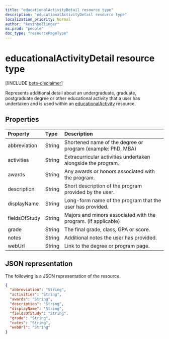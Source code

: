 ```yaml
---
title: "educationalActivityDetail resource type"
description: "educationalActivityDetail resource type"
localization_priority: Normal
author: "kevinbellinger"
ms.prod: "people"
doc_type: "resourcePageType"
---
```


# educationalActivityDetail resource type

[!INCLUDE [beta-disclaimer](../../includes/beta-disclaimer.md)]

Represents additional detail about an undergraduate, graduate, postgraduate degree or other educational activity that a user has undertaken and is used within an [educationalActivity](educationalActivity.md) resource.

## Properties

| Property     | Type        | Description                                                   |
|:-------------|:------------|:--------------------------------------------------------------|
|abbreviation  |String       |Shortened name of the degree or program (example: PhD, MBA)    |
|activities    |String       |Extracurricular activities undertaken alongside the program.   |
|awards        |String       |Any awards or honors associated with the program.              |
|description   |String       |Short description of the program provided by the user.         |
|displayName   |String       |Long-form name of the program that the user has provided.      |
|fieldsOfStudy |String       |Majors and minors associated with the program. (if applicable) |
|grade         |String       |The final grade, class, GPA or score.                          |
|notes         |String       |Additional notes the user has provided.                        |
|webUrl        |String       |Link to the degree or program page.                            |

## JSON representation

The following is a JSON representation of the resource.

<!-- {
  "blockType": "resource",
  "optionalProperties": [

  ],
  "@odata.type": "microsoft.graph.educationalActivityDetail",
  "baseType": null
}-->

```json
{
  "abbreviation": "String",
  "activities": "String",
  "awards": "String",
  "description": "String",
  "displayName": "String",
  "fieldsOfStudy": "String",
  "grade": "String",
  "notes": "String",
  "webUrl": "String"
}
```

<!-- uuid: 16cd6b66-4b1a-43a1-adaf-3a886856ed98
2019-02-04 14:57:30 UTC -->
<!-- {
  "type": "#page.annotation",
  "description": "educationalActivityDetail resource",
  "keywords": "",
  "section": "documentation",
  "tocPath": ""
}-->